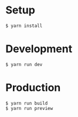 # Setup

    $ yarn install

# Development

    $ yarn run dev

# Production

    $ yarn run build
    $ yarn run preview
